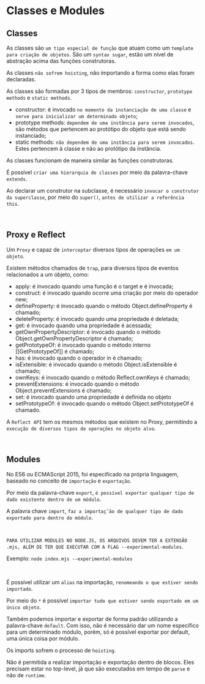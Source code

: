 # Classes e Modules

## Classes

As classes são `um tipo especial de função` que atuam como um `template para criação de objetos`. São um `syntax sugar`, estão um nível de abstração acima das funções construtoras.

As classes `não sofrem hoisting`, não importando a forma como elas foram declaradas.

As classes são formadas por 3 tipos de membros: `constructor`, `prototype methods` e `static methods`.

- constructor: é invocado `no momento da instanciação de uma classe` e `serve para inicializar um determinado objeto`;
- prototype methods: `dependem de uma instância para serem invocados`, são métodos que pertencem ao protótipo do objeto que está sendo instanciado;
- static methods: `não dependem de uma instância para serem invocados`. Estes pertencem à classe e não ao protótipo da instância.

As classes funcionam de maneira similar às funções construtoras.

É possível `criar uma hierarquia de classes` por meio da palavra-chave `extends`.

Ao declarar um construtor na subclasse, é necessário `invocar o construtor da superclasse`, por meio do `super()`, `antes de utilizar a referência this`.

<br>

## Proxy e Reflect

Um `Proxy` e capaz de `interceptar` diversos tipos de operações `em um objeto`.

Existem métodos chamados de `trap`, para diversos tipos de eventos relacionados a um objeto, como:

- apply: é invocado quando uma função é o target e é invocada;
- construct: é invocado quando ocorre uma criação por meio do operador new;
- defineProperty: é invocado quando o método Object.defineProperty é chamado;
- deleteProperty: é invocado quando uma propriedade é deletada;
- get: é invocado quando uma propriedade é acessada;
- getOwnPropertyDescriptor: é invocado quando o método Object.getOwnPropertyDescriptor é chamado;
- getPrototypeOf: é invocado quando o método interno [[GetPrototypeOf]] é chamado;
- has: é invocado quando o operador in é chamado;
- isExtensible: é invocado quando o método Object.isExtensible é chamado;
- ownKeys: é invocado quando o método Reflect.ownKeys é chamado;
- preventExtensions: é invocado quando o método Object.preventExtensions é chamado;
- set: é invocado quando uma propriedade é definida no objeto
- setPrototypeOf: é invocado quando o método Object.setPrototypeOf é chamado.

A `Reflect API` tem os mesmos métodos que existem no Proxy, permitindo a `execução de diversos tipos de operações no objeto alvo`.

<br>

## Modules

No ES6 ou ECMAScript 2015, foi especificado na própria linguagem, baseado no conceito de `importação` e `exportação`.

Por meio da palavra-chave `export`, `é possível exportar qualquer tipo de dado existente dentro de um módulo`.

A palavra chave `import`, `faz a importaç˜ão de qualquer tipo de dado exportado para dentro do módulo`.

<br>

`PARA UTILIZAR MODULES NO NODE.JS, OS ARQUIVOS DEVEM TER A EXTENSÃO .mjs, ALÉM DE TER QUE EXECUTAR COM A FLAG --experimental-modules`.

Exemplo: `node index.mjs --experimental-modules`

<br>

É possível utilizar um `alias` na importação, `renomeando o que estiver sendo importado`.

Por meio do `*` é possível `importar tudo que estiver sendo exportado em um único objeto`.

Também podemos importar e exportar de forma padrão utilizando a palavra-chave `default`. Com isso, não é necessário dar um nome específico para um determinado módulo, porém, só é possível exportar por default, uma única coisa por módulo.

Os imports sofrem o processo de `hoisting`.

Não é permitida a realizar importação e exportação dentro de blocos. Eles precisam estar no top-level, já que são executados em tempo de `parse` e não de `runtime`.
